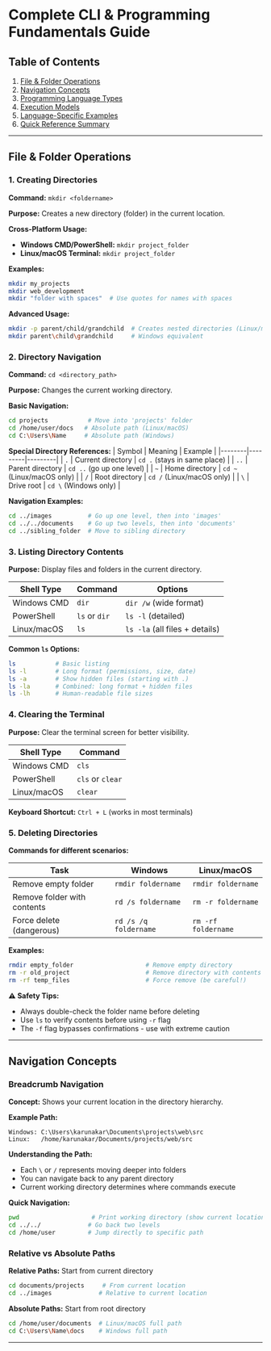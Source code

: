 # Complete CLI & Programming Fundamentals Guide

## Table of Contents
1. [File & Folder Operations](#file--folder-operations)
2. [Navigation Concepts](#navigation-concepts)
3. [Programming Language Types](#programming-language-types)
4. [Execution Models](#execution-models)
5. [Language-Specific Examples](#language-specific-examples)
6. [Quick Reference Summary](#quick-reference-summary)

---

## File & Folder Operations

### 1. Creating Directories

**Command:** `mkdir <foldername>`

**Purpose:** Creates a new directory (folder) in the current location.

**Cross-Platform Usage:**
- **Windows CMD/PowerShell:** `mkdir project_folder`
- **Linux/macOS Terminal:** `mkdir project_folder`

**Examples:**
```bash
mkdir my_projects
mkdir web_development
mkdir "folder with spaces"  # Use quotes for names with spaces
```

**Advanced Usage:**
```bash
mkdir -p parent/child/grandchild  # Creates nested directories (Linux/macOS)
mkdir parent\child\grandchild     # Windows equivalent
```

### 2. Directory Navigation

**Command:** `cd <directory_path>`

**Purpose:** Changes the current working directory.

**Basic Navigation:**
```bash
cd projects           # Move into 'projects' folder
cd /home/user/docs   # Absolute path (Linux/macOS)
cd C:\Users\Name     # Absolute path (Windows)
```

**Special Directory References:**
| Symbol | Meaning | Example |
|--------|---------|---------|
| `.` | Current directory | `cd .` (stays in same place) |
| `..` | Parent directory | `cd ..` (go up one level) |
| `~` | Home directory | `cd ~` (Linux/macOS only) |
| `/` | Root directory | `cd /` (Linux/macOS only) |
| `\` | Drive root | `cd \` (Windows only) |

**Navigation Examples:**
```bash
cd ../images          # Go up one level, then into 'images'
cd ../../documents    # Go up two levels, then into 'documents'
cd ../sibling_folder  # Move to sibling directory
```

### 3. Listing Directory Contents

**Purpose:** Display files and folders in the current directory.

| Shell Type | Command | Options |
|------------|---------|---------|
| Windows CMD | `dir` | `dir /w` (wide format) |
| PowerShell | `ls` or `dir` | `ls -l` (detailed) |
| Linux/macOS | `ls` | `ls -la` (all files + details) |

**Common `ls` Options:**
```bash
ls           # Basic listing
ls -l        # Long format (permissions, size, date)
ls -a        # Show hidden files (starting with .)
ls -la       # Combined: long format + hidden files
ls -lh       # Human-readable file sizes
```

### 4. Clearing the Terminal

**Purpose:** Clear the terminal screen for better visibility.

| Shell Type | Command |
|------------|---------|
| Windows CMD | `cls` |
| PowerShell | `cls` or `clear` |
| Linux/macOS | `clear` |

**Keyboard Shortcut:** `Ctrl + L` (works in most terminals)

### 5. Deleting Directories

**Commands for different scenarios:**

| Task | Windows | Linux/macOS |
|------|---------|-------------|
| Remove empty folder | `rmdir foldername` | `rmdir foldername` |
| Remove folder with contents | `rd /s foldername` | `rm -r foldername` |
| Force delete (dangerous) | `rd /s /q foldername` | `rm -rf foldername` |

**Examples:**
```bash
rmdir empty_folder                    # Remove empty directory
rm -r old_project                     # Remove directory with contents
rm -rf temp_files                     # Force remove (be careful!)
```

**⚠️ Safety Tips:**
- Always double-check the folder name before deleting
- Use `ls` to verify contents before using `-r` flag
- The `-f` flag bypasses confirmations - use with extreme caution

---

## Navigation Concepts

### Breadcrumb Navigation

**Concept:** Shows your current location in the directory hierarchy.

**Example Path:**
```
Windows: C:\Users\karunakar\Documents\projects\web\src
Linux:   /home/karunakar/Documents/projects/web/src
```

**Understanding the Path:**
- Each `\` or `/` represents moving deeper into folders
- You can navigate back to any parent directory
- Current working directory determines where commands execute

**Quick Navigation:**
```bash
pwd                    # Print working directory (show current location)
cd ../../             # Go back two levels
cd /home/user         # Jump directly to specific path
```

### Relative vs Absolute Paths

**Relative Paths:** Start from current directory
```bash
cd documents/projects     # From current location
cd ../images             # Relative to current location
```

**Absolute Paths:** Start from root directory
```bash
cd /home/user/documents  # Linux/macOS full path
cd C:\Users\Name\docs    # Windows full path
```

---


